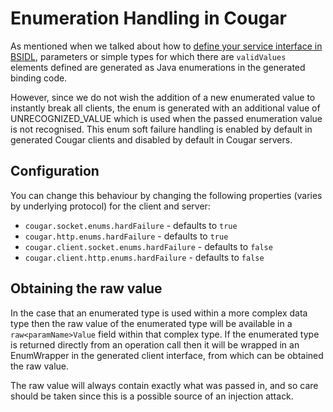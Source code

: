 ---
---
# Enumeration Handling in Cougar

As mentioned when we talked about how to [define your service interface in BSIDL](Defining_Your_Service_in_BSIDL_for_Cougar.html),
parameters or simple types for which there are ```validValues``` elements defined are generated as Java enumerations in
the generated binding code.

However, since we do not wish the addition of a new enumerated value to instantly break all clients, the enum is generated
with an additional value of UNRECOGNIZED_VALUE which is used when the passed enumeration value is not recognised. This enum
soft failure handling is enabled by default in generated Cougar clients and disabled by default in Cougar servers.

## Configuration

You can change this behaviour by changing the following properties (varies by underlying protocol) for the client and server:

* ```cougar.socket.enums.hardFailure``` - defaults to ```true```
* ```cougar.http.enums.hardFailure``` - defaults to ```true```
* ```cougar.client.socket.enums.hardFailure``` - defaults to ```false```
* ```cougar.client.http.enums.hardFailure``` - defaults to ```false```

## Obtaining the raw value

In the case that an enumerated type is used within a more complex data type then the raw value of the enumerated type
will be available in a ```raw<paramName>Value``` field within that complex type. If the enumerated type is returned
directly from an operation call then it will be wrapped in an EnumWrapper in the generated client interface, from which
can be obtained the raw value.

The raw value will always contain exactly what was passed in, and so care should be taken since this is a possible source
of an injection attack.